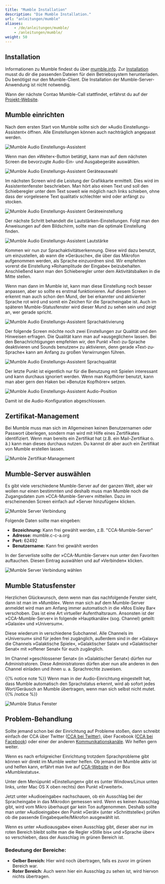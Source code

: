 ```yaml
---
title: "Mumble Installation"
description: "Die Mumble Installation."
url: "anleitungen/mumble"
aliases:
    - /de/anleitungen/mumble/
    - /anleitungen/mumble/
weight: 50
---
```


## Installation

Informationen zu Mumble findest du über [mumble.info](https://www.mumble.info/). Zur 
[Installation](https://www.mumble.info/downloads/) musst du dir die passenden Dateien für dein 
Betriebssystem herunterladen. Du benötigst nur den Mumble-Client. Die Installation der Mumble-Server-Anwendung 
ist nicht notwendig.

Wann der nächste Contao Mumble-Call stattfindet, erfährst du auf der [Projekt-Website](https://contao.org/de/mumble-calls.html).


## Mumble einrichten

Nach dem ersten Start von Mumble sollte sich der »Audio Einstellungs-Assistent« öffnen. Alle Einstellungen können 
auch nachträglich angepasst werden.

![Mumble Audio Einstellungs-Assistent](/de/guides/images/de/mumble/mumble-audio-assistant.jpg?classes=shadow)

Wenn man den »Weiter«-Button betätigt, kann man auf dem nächsten Screen die bevorzugte Audio-Ein- und Ausgabegeräte auswählen.

![Mumble Audio Einstellungs-Assistent Geräteauswahl](/de/guides/images/de/mumble/mumble-audio-assistant-geraeteauswahl.jpg?classes=shadow)

Im nächsten Screen wird die Leistung der Grafikkarte ermittelt. Dies wird im Assistentenfenster beschrieben. Man hört also 
einen Text und soll den Schieberegler unter dem Text soweit wie möglich nach links schieben, ohne dass der vorgelesene 
Text qualitativ schlechter wird oder anfängt zu stocken.

![Mumble Audio Einstellungs-Assistent Geräteeinstellung](/de/guides/images/de/mumble/mumble-audio-assistant-geraeteeinstellungen.jpg?classes=shadow)

Der nächste Schritt behandelt die Lautstärken-Einstellungen. Folgt man den Anweisungen auf dem Bildschirm, 
sollte man die optimale Einstellung finden.

![Mumble Audio Einstellungs-Assistent Lautstärke](/de/guides/images/de/mumble/mumble-audio-assistant-lautstaerkeneinstellungen-mikro.jpg?classes=shadow)

Kommen wir nun zur Sprachaktivitätserkennung. Diese wird dazu benutzt, um einzustellen, ab wann die »Geräusche«, die über 
das Mikrofon aufgenommen werden, als Sprache einzuordnen sind. Wir empfehlen vorerst die Einstellung 
»Rohamplitude der Eingabe« beizubehalten. Anschließend kann man den Schieberegler unter dem Aktivitätsbalken in die 
Mitte stellen. 

Wenn man dann im Mumble ist, kann man diese Einstellung noch besser anpassen, aber so sollte es 
erstmal funktionieren. Auf diesem Screen erkennt man auch schon den Mund, der bei erkannter und aktivierter Sprache rot 
wird und somit ein Zeichen für die Spracheingabe ist. Auch im späteren Mumble-Statusfenster wird dieser Mund zu sehen sein 
und zeigt an, wer gerade spricht.

![Mumble Audio Einstellungs-Assistent Sprachaktivierung](/de/guides/images/de/mumble/mumble-audio-assistant-sprachaktivitaetserkennung.jpg?classes=shadow)

Der folgende Screen möchte noch zwei Einstellungen zur Qualität und den Hinweisen erfragen. Die Qualität kann man auf 
»ausgeglichen« lassen. Bei den Benachrichtigungen empfehlen wir, den Punkt »Text-zu-Sprache deaktivieren und Sounds benutzen« 
zu aktivieren, denn gerade »Text-zu-Sprache« kann am Anfang zu großen Verwirrungen führen.

![Mumble Audio Einstellungs-Assistent Sprachqualität](/de/guides/images/de/mumble/mumble-audio-assistant-qualitaet-hinweise.jpg?classes=shadow)

Der letzte Punkt ist eigentlich nur für die Benutzung mit Spielen interessant und kann durchaus ignoriert werden. Wenn man 
Kopfhörer benutzt, kann man aber gern den Haken bei »Benutze Kopfhörer« setzen.

![Mumble Audio Einstellungs-Assistent Audio-Position](/de/guides/images/de/mumble/mumble-audio-assistant-positionsabhaengiges-audio.jpg?classes=shadow)

Damit ist die Audio-Konfiguration abgeschlossen.


## Zertifikat-Management

Bei Mumble muss man sich im Allgemeinen keinen Benutzernamen oder Passwort überlegen, sondern man wird mit Hilfe eines 
Zertifikates identifiziert. Wenn man bereits ein Zertifikat hat (z.B. ein Mail-Zertifikat o. ä.) kann man dieses 
durchaus nutzen. Du kannst dir aber auch ein Zertifikat von Mumble erstellen lassen.

![Mumble Zertifikat-Management](/de/guides/images/de/mumble/mumble-zertifikat-management.jpg?classes=shadow)


## Mumble-Server auswählen

Es gibt viele verschiedene Mumble-Server auf der ganzen Welt, aber wir wollen nur einen bestimmten und deshalb muss 
man Mumble noch die Zugangsdaten zum »CCA-Mumble-Server« mitteilen. Dazu im erscheinenden Screen einfach 
auf »Server hinzufügen« klicken.

![Mumble Server Verbindung](/de/guides/images/de/mumble/mumble-server-verbinden.jpg?classes=shadow)

Folgende Daten sollte man eingeben:

- **Bezeichnung:** Kann frei gewählt werden, z.B. "CCA-Mumble-Server"
- **Adresse:** mumble.c-c-a.org
- **Port:** 62492
- **Benutzername:** Kann frei gewählt werden

In der Serverliste sollte der »CCA-Mumble-Server« nun unter den Favoriten auftauchen. Diesen Eintrag auswählen 
und auf »Verbinden« klicken.

![Mumble Server Verbindung wählen](/de/guides/images/de/mumble/mumble-server-auswaehlen.jpg?classes=shadow)


## Mumble Statusfenster

Herzlichen Glückwunsch, denn wenn man das nachfolgende Fenster sieht, dann ist man im »Mumble«. Wenn man sich auf 
dem Mumble-Server anmeldet wird man am Anfang immer automatisch in die »Mos Eisley Bar« verschoben. Das ist 
eine Art virtueller Aufenthaltsraum. Ansonsten ist der »CCA-Mumble-Server« in folgende »Hauptkanäle« (sog. Channel) 
geteilt: »Galaxie« und »Universum«. 

Diese wiederum in verschiedene Subchannel. Alle Channels im »Universum« sind für jeden frei zugänglich, außerdem 
sind in der »Galaxy« die Channels »Galaktische Spiele«, »Galaktischer Salat« und »Galaktischer Senat« mit »offener Senat« für euch zugänglich.

Im Channel »geschlossener Senat« (in »Galaktischer Senat«) dürfen nur Administratoren. Diese Administratoren 
dürfen aber nun alle anderen in den Channel einladen und ihnen u. a. Sprachrechte zuweisen.

{{% notice note %}}
Wenn man in der Audio-Einrichtung eingestellt hat, dass Mumble automatisch den Sprachstatus erkennt, wird ab sofort 
jedes Wort/Geräusch an Mumble übertragen, wenn man sich selbst nicht mutet.
{{% /notice %}}

![Mumble Status Fenster](/de/guides/images/de/mumble/mumble-statusfenster.jpg?classes=shadow)


## Problem-Behandlung

Sollte jemand schon bei der Einrichtung auf Probleme stoßen, dann schreibt einfach der CCA über Twitter 
([CCA bei Twitter](https://twitter.com/ContaoCA)), über Facebook 
([CCA bei Facebook](https://www.facebook.com/contao.community.alliance)) oder einer der anderen 
[Kommunikationskanäle](https://c-c-a.org/aktuelles/news/details/contao-kommunikationskanaele). Wir helfen gern weiter.


Wenn es nach erfolgreicher Einrichtung trotzdem Sprachprobleme gibt können wir direkt im Mumble weiter helfen. 
Ob jemand im Mumble aktiv ist und helfen kann, erfährt man live auf [CCA-Website](https://c-c-a.org/aktuelles/news) 
in der Box »Mumblestatus«.

Unter dem Menüpunkt »Einstellungen« gibt es (unter Windows/Linux unten links, unter Mac OS X oben rechts) 
den Punkt »Erweitert«.

Jetzt unter »Audioeingabe« nachschauen, ob ein Ausschlag bei der Spracheingabe in das Mikrodon gemessen wird. 
Wenn es keinen Ausschlag gibt, wird vom Mikro überhaupt gar kein Ton aufgenommen. Deshalb sollte man unter 
»Audioeingabe« den Punkt »Gerät« (unter »Schnittstelle«) prüfen ob die passende Eingabequelle/Mikrofon ausgewählt ist.

Wenn es unter »Audioausgabe« einen Ausschlag gibt, dieser aber nur im roten Bereich bleibt sollte man die Regler 
»Stille bis« und »Sprache über« so verschieben, dass der Ausschlag im grünen Bereich ist.


### Bedeutung der Bereiche:

- **Gelber Bereich:** Hier wird noch übertragen, falls es zuvor im grünen Bereich war.
- **Roter Bereich:** Auch wenn hier ein Ausschlag zu sehen ist, wird hiervon nichts übertragen.
